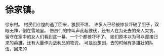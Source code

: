 # 徐家镇。
徐东村。
村民们仓惶的逃了回来，狼狈不堪。
许多人已经被惨状吓破了胆子，双眼无神，倒在雪地里。
伤员们的惨叫声此起彼伏，还有人在为死去的亲人哭丧。
留守在家中的女人们看到这一幕，一个个都被吓坏了。
她们原本以为可以迎接归来的英雄，还有大量作为战利品的物资。
可是没想到，去的时候有多雄壮的队伍，回来的

